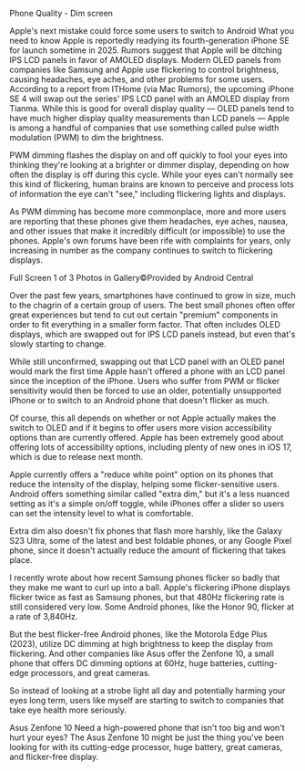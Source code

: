 Phone Quality - Dim screen

Apple's next mistake could force some users to switch to Android
What you need to know
Apple is reportedly readying its fourth-generation iPhone SE for launch sometime in 2025.
Rumors suggest that Apple will be ditching IPS LCD panels in favor of AMOLED displays.
Modern OLED panels from companies like Samsung and Apple use flickering to control brightness, causing headaches, eye aches, and other problems for some users.
According to a report from ITHome (via Mac Rumors), the upcoming iPhone SE 4 will swap out the series' IPS LCD panel with an AMOLED display from Tianma. While this is good for overall display quality — OLED panels tend to have much higher display quality measurements than LCD panels — Apple is among a handful of companies that use something called pulse width modulation (PWM) to dim the brightness.

PWM dimming flashes the display on and off quickly to fool your eyes into thinking they're looking at a brighter or dimmer display, depending on how often the display is off during this cycle. While your eyes can't normally see this kind of flickering, human brains are known to perceive and process lots of information the eye can't "see," including flickering lights and displays.

As PWM dimming has become more commonplace, more and more users are reporting that these phones give them headaches, eye aches, nausea, and other issues that make it incredibly difficult (or impossible) to use the phones. Apple's own forums have been rife with complaints for years, only increasing in number as the company continues to switch to flickering displays.


Full Screen
1 of 3 Photos in Gallery©Provided by Android Central

Over the past few years, smartphones have continued to grow in size, much to the chagrin of a certain group of users. The best small phones often offer great experiences but tend to cut out certain "premium" components in order to fit everything in a smaller form factor. That often includes OLED displays, which are swapped out for IPS LCD panels instead, but even that's slowly starting to change.

While still unconfirmed, swapping out that LCD panel with an OLED panel would mark the first time Apple hasn't offered a phone with an LCD panel since the inception of the iPhone. Users who suffer from PWM or flicker sensitivity would then be forced to use an older, potentially unsupported iPhone or to switch to an Android phone that doesn't flicker as much.

Of course, this all depends on whether or not Apple actually makes the switch to OLED and if it begins to offer users more vision accessibility options than are currently offered. Apple has been extremely good about offering lots of accessibility options, including plenty of new ones in iOS 17, which is due to release next month.

Apple currently offers a "reduce white point" option on its phones that reduce the intensity of the display, helping some flicker-sensitive users. Android offers something similar called "extra dim," but it's a less nuanced setting as it's a simple on/off toggle, while iPhones offer a slider so users can set the intensity level to what is comfortable.

Extra dim also doesn't fix phones that flash more harshly, like the Galaxy S23 Ultra, some of the latest and best foldable phones, or any Google Pixel phone, since it doesn't actually reduce the amount of flickering that takes place.

I recently wrote about how recent Samsung phones flicker so badly that they make me want to curl up into a ball. Apple's flickering iPhone displays flicker twice as fast as Samsung phones, but that 480Hz flickering rate is still considered very low. Some Android phones, like the Honor 90, flicker at a rate of 3,840Hz.

But the best flicker-free Android phones, like the Motorola Edge Plus (2023), utilize DC dimming at high brightness to keep the display from flickering. And other companies like Asus offer the Zenfone 10, a small phone that offers DC dimming options at 60Hz, huge batteries, cutting-edge processors, and great cameras.

So instead of looking at a strobe light all day and potentially harming your eyes long term, users like myself are starting to switch to companies that take eye health more seriously.

Asus Zenfone 10
Need a high-powered phone that isn't too big and won't hurt your eyes? The Asus Zenfone 10 might be just the thing you've been looking for with its cutting-edge processor, huge battery, great cameras, and flicker-free display.
